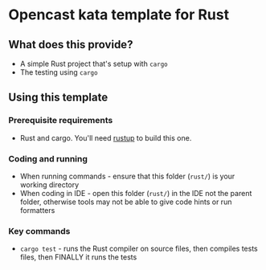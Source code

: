 # Opencast kata template for Rust

## What does this provide?

- A simple Rust project that's setup with `cargo`
- The testing using `cargo`

## Using this template

### Prerequisite requirements

- Rust and cargo. You'll need [rustup](https://rustup.rs/) to build this one.

### Coding and running

- When running commands - ensure that this folder (`rust/`) is your working directory
- When coding in IDE - open this folder (`rust/`) in the IDE not the parent folder, otherwise tools may not be able to give code hints or run formatters

### Key commands

- `cargo test` - runs the Rust compiler on source files, then compiles tests files, then FINALLY it runs the tests
